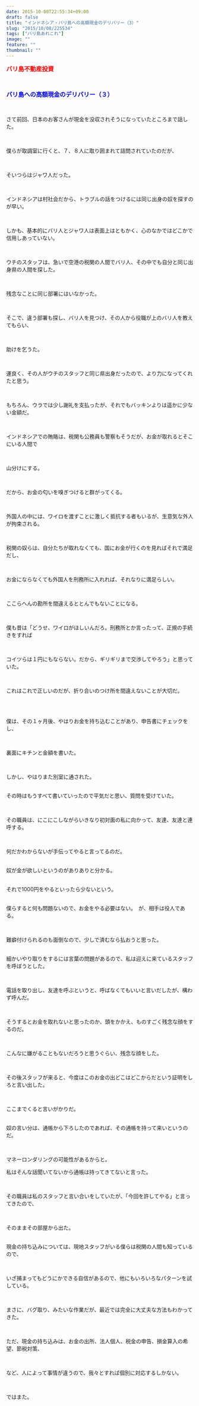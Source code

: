 ```yaml
---
date: 2015-10-08T22:55:34+09:00
draft: false
title: "インドネシア・バリ島への高額現金のデリバリー（3）"
slug: "2015/10/08/225534"
tags: ["バリ島あれこれ"]
image: ""
feature: ""
thumbnail: ""
---
```

<p><font color="#ff0000" size="3"><strong>バリ島不動産投資</strong></font></p><br/><p><font color="#0000ff" size="3"><strong>バリ島への高額現金のデリバリー（３）</strong></font></p><br/><p>さて前回、日本のお客さんが現金を没収されそうになっていたところまで話した。</p><br/><p>僕らが取調室に行くと、７、８人に取り囲まれて詰問されていたのだが、</p><br/><p>そいつらはジャワ人だった。</p><br/><p>インドネシアは村社会だから、トラブルの話をつけるには同じ出身の奴を探すのが早い。</p><br/><p>しかも、基本的にバリ人とジャワ人は表面上はともかく、心のなかではどこかで信用しあっていない。</p><br/><p>ウチのスタッフは、急いで空港の税関の人間でバリ人、その中でも自分と同じ出身県の人間を探した。</p><br/><p>残念なことに同じ部署にはいなかった。</p><br/><p>そこで、違う部署も探し、バリ人を見つけ、その人から役職が上のバリ人を教えてもらい、</p><br/><p>助けを乞うた。</p><br/><p>運良く、その人がウチのスタッフと同じ県出身だったので、より力になってくれたと思う。</p><br/><p>もちろん、ウラでは少し謝礼を支払ったが、それでもバッキンよりは遥かに少ない金額だ。</p><br/><p>インドネシアでの賄賂は、税関も公務員も警察もそうだが、お金が取れるとそこにいる人間で</p><br/><p>山分けにする。</p><br/><p>だから、お金の匂いを嗅ぎつけると群がってくる。</p><br/><p>外国人の中には、ワイロを渡すことに激しく抵抗する者もいるが、生意気な外人が拘束される。</p><br/><p>税関の奴らは、自分たちが取れなくても、国にお金が行くのを見ればそれで満足だし、</p><br/><p>お金にならなくても外国人を刑務所に入れれば、それなりに満足らしい。</p><br/><p>ここらへんの勘所を間違えるととんでもないことになる。</p><br/><p>僕も昔は「どうせ、ワイロがほしいんだろ。刑務所とか言ったって、正規の手続きをすれば</p><br/><p>コイツらは１円にもならない。だから、ギリギリまで交渉してやろう」と思っていた。</p><br/><p>これはこれで正しいのだが、折り合いのつけ所を間違えないことが大切だ。</p><br/><br/><p>僕は、その１ヶ月後、やはりお金を持ち込むことがあり、申告書にチェックをし、</p><br/><p>裏面にキチンと金額を書いた。</p><br/><p>しかし、やはりまた別室に通された。</p><p><br/>その時はもうすべて書いていったので平気だと思い、質問を受けていた。</p><br/><p>その職員は、にこにこしながらいきなり初対面の私に向かって、友達、友達と連呼する。</p><br/><p>何だかわからないが手伝ってやると言ってるのだ。</p><p><br/>奴が金が欲しいというのがありありと分かる。</p><p><br/>それで1000円をやるといったら少ないという。</p><p><br/>僕らすると何も問題ないので、お金をやる必要はない。　が、相手は役人である。</p><br/><p>難癖付けられるのも面倒なので、少しで済むなら払おうと思った。</p><p><br/>細かいやり取りをするには言葉の問題があるので、私は迎えに来ているスタッフを呼ぼうとした。</p><br/><p>電話を取り出し、友達を呼ぶというと、呼ばなくてもいいと言いだしたが、構わず呼んだ。</p><br/><p>そうするとお金を取れないと思ったのか、頭をかかえ、ものすごく残念な顔をするのだ。</p><br/><p>こんなに嫌がることもないだろうと思うぐらい、残念な顔をした。</p><br/><p>その後スタッフが来ると、今度はこのお金の出どこはどこからだという証明をしろと言い出した。</p><br/><p>ここまでくると言いがかりだ。</p><p><br/>奴の言い分は、通帳から下ろしたのであれば、その通帳を持って来いというのだ。</p><br/><p>マネーロンダリングの可能性があるからと。<br/></p><p>私はそんな話聞いてないから通帳は持ってきてないと言った。</p><br/><p>その職員は私のスタッフと言い合いをしていたが、「今回を許してやる」と言ってきたので、</p><br/><p>そのままその部屋から出た。</p><p><br/>現金の持ち込みについては、現地スタッフがいる僕らは税関の人間も知っているので、</p><br/><p>いざ捕まってもどうにかできる自信があるので、他にもいろいろなパターンを試している。</p><br/><p>まさに、バグ取り、みたいな作業だが、最近では完全に大丈夫な方法もわかってきた。</p><br/><p>ただ、現金の持ち込みは、お金の出所、法人個人、税金の申告、損金算入の希望、節税対策、</p><br/><p>など、人によって事情が違うので、我々とすれば個別に対応するしかない。</p><br/><p>ではまた。</p><br/><br/><br/><br/><br/><br/><br/><br/><br/><br/><br/><br/><br/><br/>


